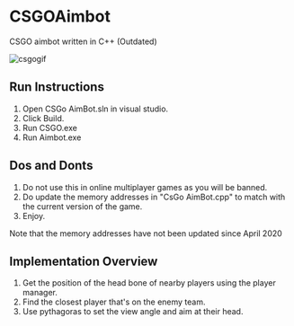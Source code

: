 # CSGOAimbot
CSGO aimbot written in C++ (Outdated)

![csgogif](https://github.com/henrijsprincis/csgoAimbot/assets/38922533/4786d330-7a7c-4727-8bb1-4cf81e6cec4a)


## Run Instructions
1. Open CSGo AimBot.sln in visual studio.
2. Click Build.
3. Run CSGO.exe
4. Run Aimbot.exe

## Dos and Donts
1. Do not use this in online multiplayer games as you will be banned.
2. Do update the memory addresses in "CsGo AimBot.cpp" to match with the current version of the game.
3. Enjoy.

Note that the memory addresses have not been updated since April 2020 

## Implementation Overview
1. Get the position of the head bone of nearby players using the player manager.
2. Find the closest player that's on the enemy team.
3. Use pythagoras to set the view angle and aim at their head.
